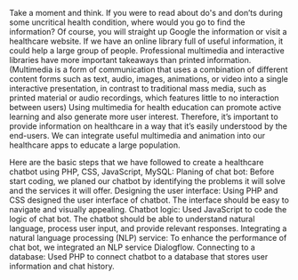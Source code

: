 Take a moment and think. If you were to read about do's and don’ts during some uncritical health condition, where would you go to find the information?
Of course, you will straight up Google the information or visit a healthcare website. 
If we have an online library full of useful information, it could help a large group of people. Professional multimedia and interactive libraries have more important takeaways than printed information.
(Multimedia is a form of communication that uses a combination of different content forms such as text, audio, images, animations, or video into a single interactive presentation, in contrast to traditional mass media, such as printed material or audio recordings, which features little to no interaction between users)
Using multimedia for health education can promote active learning and also generate more user interest.
Therefore, it’s important to provide information on healthcare in a way that it’s easily understood by the end-users.
We can integrate useful multimedia and animation into our healthcare apps to educate a large population.


Here are the basic steps that we have followed to create a healthcare chatbot using PHP, CSS, JavaScript, MySQL:
Planing of chat bot: Before start coding, we planed our chatbot by identifying the problems it will solve and the services it will offer. 
Designing the user interface: Using PHP and CSS designed the user interface of chatbot. The interface should be easy to navigate and visually appealing.
Chatbot logic: Used JavaScript to code the logic of chat bot. The chatbot should be able to understand natural language, process user input, and provide relevant responses.
Integrating a natural language processing (NLP) service: To enhance the performance of chat bot, we integrated an NLP service Dialogflow.
Connecting to a database: Used PHP to connect chatbot to a database that stores user information and chat history.

